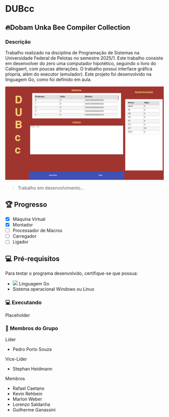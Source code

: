 # DUBcc

## 🔥Dobam Unka Bee Compiler Collection

### Descrição

Trabalho realizado na disciplina de Programação de Sistemas na Universidade Federal de Pelotas no semestre 2025/1. Este trabalho consiste em desenvolver do zero uma computador hipotético, seguindo o livro do Calingaert, com poucas alterações. O trabalho possui interface gráfica pŕopria, além do executor (emulador). Este projeto foi desenvolvido na linguagem Go, como foi definido em aula.

<img src="dubcc.png" alt="Placeholder">

> Trabalho em desenvolvimento...

## 🏆️ Progresso
- [x] Máquina Virtual
- [x] Montador
- [ ] Processador de Macros
- [ ] Carregador
- [ ] Ligador

## 💻 Pré-requisitos

Para testar o programa desenvolvido, certifique-se que possua:

- <img src="https://img.shields.io/badge/Go-00ADD8?style=for-the-badge&logo=go&logoColor=white" /> Linguagem Go
- Sistema operacional Windows ou Linux

### 💻 Executando
Placeholder

### 🤝 Membros do Grupo
Líder
- Pedro Porto Souza

Vice-Líder
- Stephan Heidmann

Membros
- Rafael Caetano
- Kevin Rehbein
- Marlon Weber
- Lorenzo Saldanha
- Guilherme Ganassini
